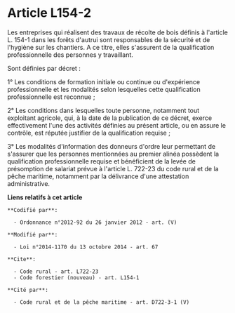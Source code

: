 # Article L154-2

Les entreprises qui réalisent des travaux de récolte de bois définis à l'article L. 154-1 dans les forêts d'autrui sont
responsables de la sécurité et de l'hygiène sur les chantiers. A ce titre, elles s'assurent de la qualification
professionnelle des personnes y travaillant.

Sont définies par décret :

1° Les conditions de formation initiale ou continue ou d'expérience professionnelle et les modalités selon lesquelles cette
qualification professionnelle est reconnue ;

2° Les conditions dans lesquelles toute personne, notamment tout exploitant agricole, qui, à la date de la publication de ce
décret, exerce effectivement l'une des activités définies au présent article, ou en assure le contrôle, est réputée justifier
de la qualification requise ;

3° Les modalités d'information des donneurs d'ordre leur permettant de s'assurer que les personnes mentionnées au premier
alinéa possèdent la qualification professionnelle requise et bénéficient de la levée de présomption de salariat prévue à
l'article L. 722-23 du code rural et de la pêche maritime, notamment par la délivrance d'une attestation administrative.

**Liens relatifs à cet article**

	**Codifié par**:

	  - Ordonnance n°2012-92 du 26 janvier 2012 - art. (V)

	**Modifié par**:

	  - Loi n°2014-1170 du 13 octobre 2014 - art. 67

	**Cite**:

	  - Code rural - art. L722-23
	  - Code forestier (nouveau) - art. L154-1

	**Cité par**:

	  - Code rural et de la pêche maritime - art. D722-3-1 (V)
